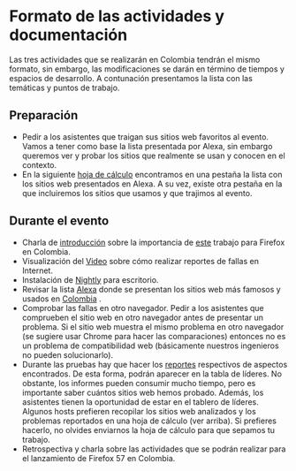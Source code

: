 

# Formato de las actividades y documentación

Las tres actividades que se realizarán en Colombia tendrán el mismo formato, sin embargo, las modificaciones se darán en término de tiempos y espacios de desarrollo. A contunación presentamos la lista con las temáticas y puntos de trabajo.
## Preparación
* Pedir a los asistentes que traigan sus sitios web favoritos al evento. Vamos a tener como base la lista presentada por Alexa, sin embargo queremos ver y probar los sitios que realmente se usan y conocen en el contexto. 
* En la siguiente [hoja de cálculo](https://docs.google.com/a/mozillacolombia.org/spreadsheets/d/1g0rV8_KIyMFCT9leTC1QJPzBwPu8r-OKkm2FC47LkLg/edit?usp=sharing) encontramos en una pestaña la lista con los sitios web presentados en Alexa. A su vez, existe otra pestaña en la que incluiremos los sitios que usamos y que trajimos al evento.

## Durante el evento
* Charla de [introducción](https://slides.com/gutemonik/firefox_57/) sobre la importancia de [este](https://gutemonik.github.io/Firefox57/) trabajo para Firefox en Colombia.
* Visualización del [Video](https://air.mozilla.org/desktop-webcompat-short-version/) sobre cómo realizar reportes de fallas en Internet.
* Instalación de [Nightly](https://www.mozilla.org/en-US/firefox/57.0a1/releasenotes/) para escritorio.
* Revisar la lista [Alexa](https://www.alexa.com/topsites/countries) donde se presentan los sitios web más famosos y usados en [Colombia](https://www.alexa.com/topsites/countries/CO) .
* Comprobar las fallas en otro navegador. Pedir a los asistentes que comprueben el sitio web en otro navegador antes de presentar un problema. Si el sitio web muestra el mismo problema en otro navegador (se sugiere usar Chrome para hacer las comparaciones) entonces no es un problema de compatibilidad web (básicamente nuestros ingenieros no pueden solucionarlo).
* Durante las pruebas hay que hacer los [reportes](https://firefoxsprint.mozilla.community/reporting/) respectivos de aspectos encontrados. De esta forma, podrán aparecer en la tabla de líderes. No obstante, los informes pueden consumir mucho tiempo, pero es importante saber cuántos sitios web hemos probado. Además, los asistentes tienen la oportunidad de estar en el tablero de líderes. Algunos hosts prefieren recopilar los sitios web analizados y los problemas reportados en una hoja de cálculo (ver arriba). Si prefieres hacerlo, no olvides enviarnos la hoja de cálculo para que sepamos tu trabajo.
* Retrospectiva y charla sobre las actividades que se podrán realizar para el lanzamiento de Firefox 57 en Colombia.
